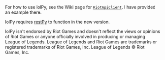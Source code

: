 For how to use lolPy, see the Wiki page for [`RiotApiClient`](https://github.com/p-ob/lolPy/wiki/RiotApiClient). I have provided an example there.

lolPy requires [restPy](https://github.com/p-ob/restPy/) to function in the new version.


lolPy isn't endorsed by Riot Games and doesn't reflect the views or opinions of Riot Games or anyone officially involved
in producing or managing League of Legends. League of Legends and Riot Games are trademarks or registered trademarks of
Riot Games, Inc. League of Legends © Riot Games, Inc.
